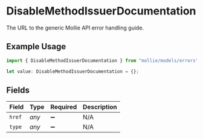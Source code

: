 # DisableMethodIssuerDocumentation

The URL to the generic Mollie API error handling guide.

## Example Usage

```typescript
import { DisableMethodIssuerDocumentation } from "mollie/models/errors";

let value: DisableMethodIssuerDocumentation = {};
```

## Fields

| Field              | Type               | Required           | Description        |
| ------------------ | ------------------ | ------------------ | ------------------ |
| `href`             | *any*              | :heavy_minus_sign: | N/A                |
| `type`             | *any*              | :heavy_minus_sign: | N/A                |